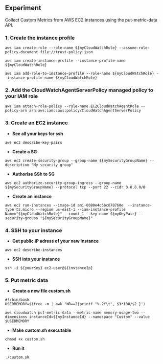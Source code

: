 ## Experiment
Collect Custom Metrics from AWS EC2 Instances using the put-metric-data API.

### 1. Create the instance profile

```shell
aws iam create-role --role-name ${myCloudWatchRole} --assume-role-policy-document file://trust-policy.json 
```

```shell
aws iam create-instance-profile --instance-profile-name ${myCloudWatchRole}
```
```shell
aws iam add-role-to-instance-profile --role-name ${myCloudWatchRole} --instance-profile-name ${myCloudWatchRole}
```

### 2. Add the CloudWatchAgentServerPolicy managed policy to your IAM role
```shell
aws iam attach-role-policy --role-name EC2CloudWatchAgentRole --policy-arn arn:aws:iam::aws:policy/CloudWatchAgentServerPolicy
```

### 3. Create an EC2 instance
- **See all your keys for ssh**
```shell
aws ec2 describe-key-pairs
```

- **Create a SG**
```shell
aws ec2 create-security-group --group-name ${mySecurityGroupName} --description "My security group"
```

- **Authorise SSh to SG**
```shell
aws ec2 authorize-security-group-ingress --group-name ${mySecurityGroupName} --protocol tcp --port 22 --cidr 0.0.0.0/0
```


- **Create an instance**
```shell
aws ec2 run-instances --image-id ami-0080e4c5bc078760e  --instance-type t2.micro --region us-east-1 --iam-instance-profile Name="${myCloudWatchRole}" --count 1 --key-name ${myKeyPair} --security-groups "${mySecurityGroupName}"
```

### 4. SSH to your instance
- **Get public IP adress of your new instance**
```shell
aws ec2 describe-instances
```
- **SSH into your instance**
```shell
ssh -i ${yourKey} ec2-user@${instanceIp}
```

### 5. Put metric data
- **Create a new file custom.sh**

```shell
#!/bin/bash
USEDMEMORY=$(free -m | awk 'NR==2{printf "%.2f\t", $3*100/$2 }')

aws cloudwatch put-metric-data --metric-name memory-usage-two --dimensions instanceId=${myInstanceId} --namespace "Custom" --value $USEDMEMORY
```

- **Make custom.sh executable**
```shell
chmod +x custom.sh
```

- **Run it**
```shell
./custom.sh
```